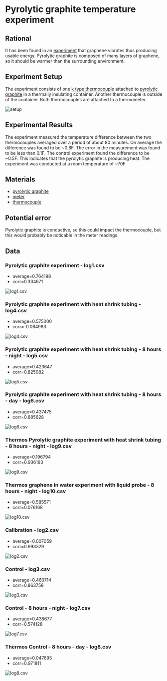 # Pyrolytic graphite temperature experiment

## Rational
It has been found in an
[experiment](https://www.nextbigfuture.com/2020/10/tiny-energy-harvested-from-brownian-motion-could-replace-low-power-batteries.html)
that graphene vibrates thus producing usable energy.
Pyrolytic graphite is composed of many layers of graphene, so it should be warmer than the
surrounding environment.

## Experiment Setup
The experiment consists of one [k type thermocouple](https://en.wikipedia.org/wiki/Thermocouple#Type_K) attached to
[pyrolytic graphite](https://en.wikipedia.org/wiki/Pyrolytic_carbon) in a thermally
insulating container. Another thermocouple is outside of the container. Both thermocouples are
attached to a thermometer.

![setup](setup.png?raw=true)

## Experimental Results
The experiment measured the temperature difference between the two thermocouples averaged over a period
of about 80 minutes. On average the difference was found to be ~0.8F. The error in the measurement was
found to be less than 0.1F. The control experiment found the difference to be ~0.5F. This indicates that
the pyrolytic graphite is producing heat. The experiment was conducted at a room temperature of ~70F.

## Materials
* [pyrolytic graphite](https://unitednuclear.com/index.php?main_page=product_info&cPath=16_17_69&products_id=527)
* [meter](https://www.fluke.com/en-us/product/temperature-measurement/ir-thermometers/fluke-54-ii)
* [thermocouple](https://www.fluke.com/en-us/product/accessories/probes/fluke-80pk-1)

## Potential error
Pyrolytic graphite is conductive, so this could impact the thermocouple, but this would probably be noticable
in the meter readings.

## Data

### Pyrolytic graphite experiment - log1.csv
* average=0.764198
* corr=0.334671

![log1.csv](log1.png?raw=true)

### Pyrolytic graphite experiment with heat shrink tubing - log4.csv
* average=0.575000
* corr=-0.064983

![log4.csv](log4.png?raw=true)

### Pyrolytic graphite experiment with heat shrink tubing - 8 hours - night - log5.csv
* average=0.423647
* corr=0.825082

![log5.csv](log5.png?raw=true)

### Pyrolytic graphite experiment with heat shrink tubing - 8 hours - day - log6.csv
* average=0.437475
* corr=0.885628

![log6.csv](log6.png?raw=true)

### Thermos Pyrolytic graphite experiment with heat shrink tubing - 8 hours - night - log9.csv
* average=0.196794
* corr=0.936163

![log9.csv](log9.png?raw=true)

### Thermos graphene in water experiment with liquid probe - 8 hours - night - log10.csv
* average=0.585571
* corr=0.076168

![log10.csv](log10.png?raw=true)

### Calibration - log2.csv
* average=0.007059
* corr=0.993329

![log2.csv](log2.png?raw=true)

### Control - log3.csv
* average=0.460714
* corr=0.863758

![log3.csv](log3.png?raw=true)

### Control - 8 hours - night - log7.csv
* average=0.438677
* corr=0.574128

![log7.csv](log7.png?raw=true)

### Thermos Control - 8 hours - day  - log8.csv
* average=0.047695
* corr=0.971811

![log8.csv](log8.png?raw=true)

